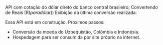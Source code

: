 API com cotação do dólar direto do banco central brasileiro;
Convertendo de Reais (R$) para dólar ($)
Exibição da última conversão realizada.

Essa API está em construção.
Próximos passos:
- Conversão da moeda do Uzbequistão, Colômbia e Indonésia.
- Hospedagem para ser consumida por site próprio na internet.
